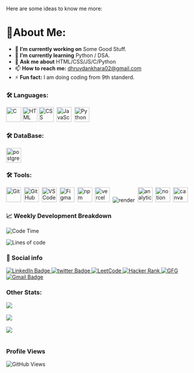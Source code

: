 

Here are some ideas to know me more:

# 💫About Me: 
- 🔭 **I’m currently working on** Some Good Stuff.
- 🌱 **I’m currently learning** Python / DSA.
- 💬 **Ask me about** HTML/CSS/JS/C/Python
- 📫 **How to reach me:** dhruvdankhara02@gmail.com
- ⚡ **Fun fact:** I am doing coding from 9th standerd.


### :hammer_and_wrench: Languages:
<div>
  <img src="https://cdn.jsdelivr.net/gh/devicons/devicon/icons/c/c-original.svg" alt="C" width="40" height="40"/>
  <img src="https://cdn.jsdelivr.net/gh/devicons/devicon/icons/html5/html5-original.svg" alt="HTML" width="40" height="40"/>
  <img src="https://cdn.jsdelivr.net/gh/devicons/devicon/icons/css3/css3-original.svg" alt="CSS" width="40" height="40"/>&nbsp;
  <img src="https://cdn.jsdelivr.net/gh/devicons/devicon/icons/javascript/javascript-original.svg" alt="JavaScript" width="40" height="40"/>&nbsp; 
  <img src="https://cdn.jsdelivr.net/gh/devicons/devicon/icons/python/python-original.svg" alt="Python" width="40" height="40"/>&nbsp; 

### :hammer_and_wrench: DataBase:

  <img src="https://cdn.jsdelivr.net/gh/devicons/devicon/icons/postgresql/postgresql-original.svg" alt="postgresql" width="40" height="40"/>  

### :hammer_and_wrench: Tools:

  <img src="https://cdn.jsdelivr.net/gh/devicons/devicon/icons/git/git-original.svg" alt="Git" width="40" height="40"/>&nbsp;
  <img src="https://cdn.jsdelivr.net/gh/devicons/devicon/icons/github/github-original.svg" alt="GitHub" width="40" height="40"/>&nbsp;
  <img src="https://cdn.jsdelivr.net/gh/devicons/devicon/icons/vscode/vscode-original.svg" alt="VS Code" width="40" height="40"/>&nbsp;
  <img src="https://cdn.jsdelivr.net/gh/devicons/devicon/icons/figma/figma-original.svg" alt="Figma" width="40" height="40"/>&nbsp;
  <img src="https://cdn.jsdelivr.net/gh/devicons/devicon/icons/npm/npm-original-wordmark.svg" alt="npm" width="40" height="40"/>&nbsp;
  <img src="https://user-images.githubusercontent.com/79409258/226092559-edfa9908-a7ec-461c-918a-1f1d1fc3156f.png" alt="vercel" width="40" height="40"/>&nbsp;
  <img src="https://user-images.githubusercontent.com/79409258/226092756-fa7e7ed6-bfe3-4c24-9c49-ad1acfc436d6.png" alt="render" />&nbsp;
  <img src="https://user-images.githubusercontent.com/79409258/226091590-d7d020ad-ce51-4497-bd7e-db7ed6e81589.png" alt="analytics" width="40" height="40"/>&nbsp;
  <img src="https://user-images.githubusercontent.com/79409258/226091987-3cdf9344-dcfa-4d4e-ad0d-d3ab37c3c4db.png" alt="notion" width="40" height="40"/>&nbsp;
  <img src="https://cdn.jsdelivr.net/gh/devicons/devicon/icons/canva/canva-original.svg" alt="canva" width="40" height="40"/>&nbsp;

  <!-- <img src="https://getbootstrap.com/docs/5.0/assets/brand/bootstrap-logo.svg" title="JavaScript" alt="Bootstrap" width="40" height="40"/>&nbsp; -->
  <!-- <img src="https://cdn.jsdelivr.net/gh/devicons/devicon/icons/tailwindcss/tailwindcss-plain.svg" alt="TailwindCSS" width="40" height="40"/>&nbsp; -->
  <!-- <img src="https://cdn.jsdelivr.net/gh/devicons/devicon/icons/nodejs/nodejs-plain-wordmark.svg" alt="NodeJs" width="40" height="40"/>&nbsp; -->
  <!-- <img src="https://cdn.jsdelivr.net/gh/devicons/devicon/icons/nestjs/nestjs-plain.svg" alt="NestJs" width="40" height="40"/>&nbsp; -->
  <!-- <img src="https://cdn.jsdelivr.net/gh/devicons/devicon/icons/react/react-original.svg" alt="ReactJs" width="40" height="40"/>&nbsp; -->
  <!-- <img src="https://user-images.githubusercontent.com/79409258/226091304-3b3e278f-b249-497d-a020-c13cba259e53.png" alt="NextJs" width="40" height="40"/>&nbsp; -->
  <!-- <img src="https://cdn.jsdelivr.net/gh/devicons/devicon/icons/mongodb/mongodb-plain-wordmark.svg" alt="MongoDB" width="40" height="40"/>&nbsp; -->
  <!-- <img src="https://cdn.jsdelivr.net/gh/devicons/devicon/icons/mysql/mysql-plain.svg" alt="Mysql" width="40" height="40"/>&nbsp; -->
  <!-- <img src="https://cdn.jsdelivr.net/gh/devicons/devicon/icons/cplusplus/cplusplus-original.svg" alt="c++" width="40" height="40"/>&nbsp; -->
  <!-- <img src="https://cdn.jsdelivr.net/gh/devicons/devicon/icons/java/java-original-wordmark.svg" alt="Java" width="40" height="40"/>&nbsp; -->
</div>

### 📈 Weekly Development Breakdown

<!--START_SECTION:waka-->
![Code Time](http://img.shields.io/badge/Code%20Time-27%20hrs%2009%20mins-blue)

![Lines of code](https://img.shields.io/badge/From%20Hello%20World%20I%27ve%20Written-0.7%20million%20lines%20of%20code-blue)


### 🔗 Social info

<div id="badges">
    <a href="https://www.linkedin.com/in/dhruvdankhara/">
    <img src="https://img.shields.io/badge/LinkedIn-blue?style=for-the-badge&logo=linkedin&logoColor=white" alt="LinkedIn Badge"/>
    </a>
    <a href="https://twitter.com/dhruvvdankhara">
    <img src="https://img.shields.io/badge/x(twitter)-black?style=for-the-badge&logo=x&logoColor=white" alt="twitter Badge"/>
    </a>
    <a href="https://leetcode.com/dhruvdankhara/">
    <img src="https://img.shields.io/badge/leetcode-black?style=for-the-badge&logo=leetcode" alt="LeetCode"/>
    </a>
    <a href="https://www.hackerrank.com/profile/dhruvdankhara">
    <img src="https://img.shields.io/badge/Hacker%20Rank-black?style=for-the-badge&logo=hackerrank" alt="Hacker Rank"/>
    </a>
    <a href="https://gl01.gitbook.io/gfg-editorials">
    <img src="https://img.shields.io/badge/GeeksforGeeks-gray?style=for-the-badge&logo=geeksforgeeks&logoColor=35914c" alt="GFG"/>
    </a>
    <a href="https://mail.google.com/mail/u/0/?fs=1&tf=cm&to=dhruvdankhara02@gmail.com">
    <img src="https://img.shields.io/badge/Gmail-D14836?style=for-the-badge&logo=gmail&logoColor=white" alt="Gmail Badge"/>
    </a>
</div>


### Other Stats: 
![](https://github-readme-stats.vercel.app/api?username=dhruvdankhara&show_icons=true&theme=radical&hide=issues,prs&hide_rank=true)
<br>
<br>
![](https://github-readme-streak-stats.herokuapp.com/?user=dhruvdankhara&theme=dark&hide_border=false)
<br/>
<br/>
![](https://github-readme-stats.vercel.app/api/top-langs/?username=dhruvdankhara&theme=dark&hide_border=false&include_all_commits=false&count_private=false&layout=compact)
<br>
<br>
### Profile Views
![GitHub Views](https://komarev.com/ghpvc/?username=dhruvdankhara&color=FAC151)



